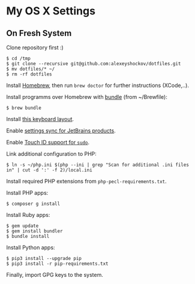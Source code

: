 # My OS X Settings

## On Fresh System

Clone repository first :)

```
$ cd /tmp
$ git clone --recursive git@github.com:alexeyshockov/dotfiles.git
$ mv dotfiles/* ~/
$ rm -rf dotfiles
```

Install [Homebrew](http://brew.sh/), then run `brew doctor` for further instructions (XCode,..).

Install programms over Homebrew with [bundle](https://github.com/Homebrew/homebrew-bundle) (from ~/Brewfile):

```
$ brew bundle
```

Install [this keyboard layout](https://github.com/tonsky/Universal-Layout).

Enable [settings sync for JetBrains products](https://www.jetbrains.com/help/idea/sharing-your-ide-settings.html#IDE_settings_sync).

Enable [Touch ID support for `sudo`](https://dev.to/equiman/how-to-use-macos-s-touch-id-on-terminal-5fhg).

Link additional configuration to PHP:

```
$ ln -s ~/php.ini $(php --ini | grep "Scan for additional .ini files in" | cut -d ':' -f 2)/local.ini
```

Install required PHP extensions from `php-pecl-requirements.txt`.

Install PHP apps:

```
$ composer g install
```

Install Ruby apps:

```
$ gem update
$ gem install bundler
$ bundle install
```

Install Python apps:

```
$ pip3 install --upgrade pip
$ pip3 install -r pip-requirements.txt
```

Finally, import GPG keys to the system.
